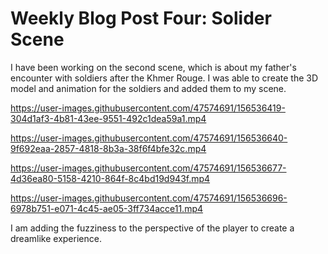
# Weekly Blog Post Four: Solider Scene

I have been working on the second scene, which is about my father's encounter with soldiers after the Khmer Rouge. I was able to create the 3D model and animation for the soldiers and added them to my scene. 

https://user-images.githubusercontent.com/47574691/156536419-304d1af3-4b81-43ee-9551-492c1dea59a1.mp4



https://user-images.githubusercontent.com/47574691/156536640-9f692eaa-2857-4818-8b3a-38f6f4bfe32c.mp4




https://user-images.githubusercontent.com/47574691/156536677-4d36ea80-5158-4210-864f-8c4bd19d943f.mp4




https://user-images.githubusercontent.com/47574691/156536696-6978b751-e071-4c45-ae05-3ff734acce11.mp4


I am adding the fuzziness to the perspective of the player to create a dreamlike experience.
